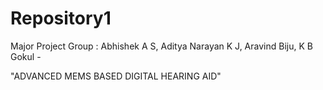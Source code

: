# Repository1
Major Project Group : 
Abhishek A S, Aditya Narayan K J, Aravind Biju, K B Gokul -

"ADVANCED MEMS BASED DIGITAL HEARING AID"
